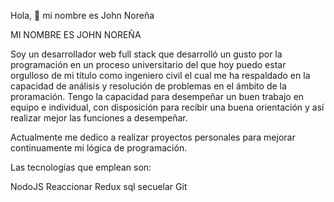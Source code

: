 Hola, 👋 mi nombre es John Noreña 

<!--
**john11256/john11256** is a ✨ _special_ ✨ repository because its `README.md` (this file) appears on your GitHub profile.

Here are some ideas to get you started:

- 🔭 I’m currently working on ...
- 🌱 I’m currently learning ...
- 👯 I’m looking to collaborate on ...
- 🤔 I’m looking for help with ...
- 💬 Ask me about .
- 📫 How to reach me: ...
- 😄 Pronouns: ...
- ⚡ Fun fact: ...
-->

MI NOMBRE ES JOHN NOREÑA

Soy un desarrollador web full stack que desarrolló un gusto por la programación en un proceso universitario del que hoy puedo estar orgulloso de mi título como ingeniero civil el cual me ha respaldado en la capacidad de análisis y resolución de problemas en el ámbito de la proramación. Tengo la capacidad para desempeñar un buen trabajo en equipo e individual, con disposición para recibir una buena orientación y así realizar mejor las funciones a desempeñar.

Actualmente me dedico a realizar proyectos personales para mejorar continuamente mi lógica de programación.

Las tecnologías que emplean son:

NodoJS
Reaccionar
Redux
sql
secuelar
Git

